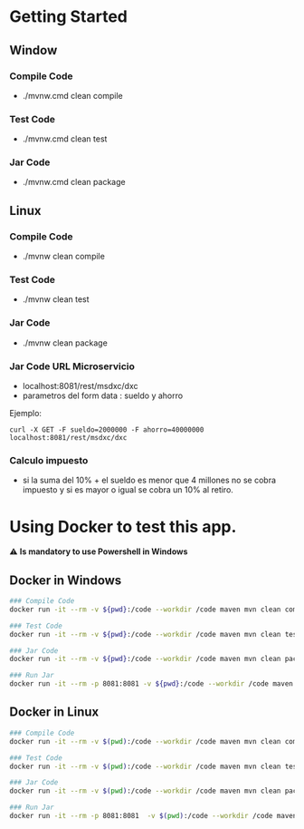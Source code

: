 # Getting Started

## Window
### Compile Code
* ./mvnw.cmd clean compile 

### Test Code
* ./mvnw.cmd clean test 

### Jar Code
* ./mvnw.cmd clean package 


## Linux

### Compile Code
* ./mvnw clean compile 

### Test Code
* ./mvnw clean test 

### Jar Code
* ./mvnw clean package 


### Jar Code URL Microservicio
*  localhost:8081/rest/msdxc/dxc
*  parametros del form data : sueldo y ahorro 

Ejemplo:  
```
curl -X GET -F sueldo=2000000 -F ahorro=40000000 localhost:8081/rest/msdxc/dxc
```


### Calculo impuesto
* si la suma del 10% + el sueldo es menor que 4 millones no se cobra impuesto y si es mayor o igual se cobra un 10% al retiro.

# Using Docker to test this app.
⚠️ **Is mandatory to use Powershell in Windows**
## Docker in Windows
```bash
### Compile Code
docker run -it --rm -v ${pwd}:/code --workdir /code maven mvn clean compile

### Test Code
docker run -it --rm -v ${pwd}:/code --workdir /code maven mvn clean test

### Jar Code
docker run -it --rm -v ${pwd}:/code --workdir /code maven mvn clean package

### Run Jar
docker run -it --rm -p 8081:8081 -v ${pwd}:/code --workdir /code maven mvn spring-boot:run
```
## Docker in Linux
```bash
### Compile Code
docker run -it --rm -v $(pwd):/code --workdir /code maven mvn clean compile

### Test Code
docker run -it --rm -v $(pwd):/code --workdir /code maven mvn clean test

### Jar Code
docker run -it --rm -v $(pwd):/code --workdir /code maven mvn clean package

### Run Jar
docker run -it --rm -p 8081:8081  -v $(pwd):/code --workdir /code maven mvn spring-boot:run
```